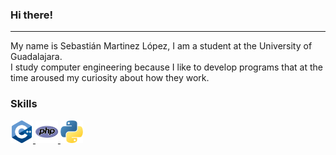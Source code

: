 ### Hi there!
--------------
 My name is Sebastián Martinez López, I am a student at the University of Guadalajara.<br>
 I study computer engineering because I like to develop programs that at the time aroused my curiosity about how they work.
 ### Skills
 <a href="#" target="_black">
  <img src="c-.png" width="36" height="36">
 </a>
 <a href="#" target="black">
  <img src="php.png" width="36" height="36">
 </a>
 <a href="#" target="black">
  <img src="piton.png" width="36" height="36">
 </a>
